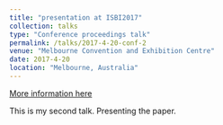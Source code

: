```yaml
---
title: "presentation at ISBI2017"
collection: talks
type: "Conference proceedings talk"
permalink: /talks/2017-4-20-conf-2
venue: "Melbourne Convention and Exhibition Centre"
date: 2017-4-20
location: "Melbourne, Australia"
---
```


[More information here](http://biomedicalimaging.org/2017/)

This is my second talk. Presenting the paper.
